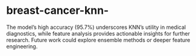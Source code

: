 # breast-cancer-knn-
The model’s high accuracy (95.7%) underscores KNN’s utility in medical diagnostics, while feature analysis provides actionable insights for further research. Future work could explore ensemble methods or deeper feature engineering.
